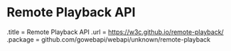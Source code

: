 # Remote Playback API

.title = Remote Playback API
.url = <https://w3c.github.io/remote-playback/>
.package = github.com/gowebapi/webapi/unknown/remote-playback
